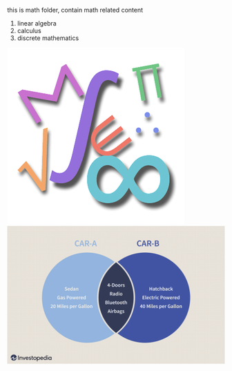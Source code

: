 this is math folder, contain math related content
1. linear algebra
2. calculus
3. discrete mathematics

![](./Math.jpg)
![](../venn.png)
